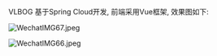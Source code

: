 VLBOG 基于Spring Cloud开发, 前端采用Vue框架, 效果图如下:

![WechatIMG67.jpeg](http://yanxuan.nosdn.127.net/95fcbbab701713b81377680c17521748.jpeg)

![WechatIMG66.jpeg](http://yanxuan.nosdn.127.net/849b1dcf8143ab2fbfd82360b40aa300.jpeg)

